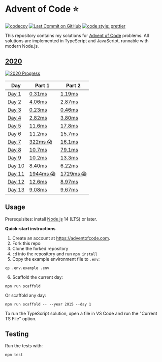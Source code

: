 # Advent of Code ⭐️

[![codecov](https://codecov.io/gh/ATholin/advent-of-code/branch/main/graph/badge.svg?token=PNV507325B)](https://codecov.io/gh/ATholin/advent-of-code)
[![Last Commit on GitHub](https://img.shields.io/github/last-commit/ATholin/advent-of-code.svg)](https://github.com/ATholin/advent-of-code)
[![code style: prettier](https://img.shields.io/badge/code_style-prettier-ff69b4.svg)](https://github.com/prettier/prettier)

This repository contains my solutions for [Advent of Code](https://adventofcode.com) problems. All solutions are implemented in TypeScript and JavaScript, runnable with modern Node.js.

## [2020](https://adventofcode.com/2020/)

[![2020 Progress](https://img.shields.io/static/v1?label=AoC%202020&message=13/25&color=orange)](./src/2020/)

<!-- markdownlint-disable MD013 -->

| Day                      | Part 1                              | Part 2                              |
| ------------------------ | ----------------------------------- | ----------------------------------- |
| [Day 1](./src/2020/01/)  | [0.31ms](./src/2020/01/index.ts)    | [1.19ms](./src/2020/01/index.ts)    |
| [Day 2](./src/2020/02/)  | [4.06ms](./src/2020/02/index.ts)    | [2.87ms](./src/2020/02/index.ts)    |
| [Day 3](./src/2020/03/)  | [0.23ms](./src/2020/03/index.ts)    | [0.46ms](./src/2020/03/index.ts)    |
| [Day 4](./src/2020/04/)  | [2.82ms](./src/2020/04/index.ts)    | [3.80ms](./src/2020/04/index.ts)    |
| [Day 5](./src/2020/05/)  | [11.6ms](./src/2020/05/index.ts)    | [17.8ms](./src/2020/05/index.ts)    |
| [Day 6](./src/2020/06/)  | [11.2ms](./src/2020/06/index.ts)    | [15.7ms](./src/2020/06/index.ts)    |
| [Day 7](./src/2020/07/)  | [322ms 😱](./src/2020/07/index.ts)  | [16.1ms](./src/2020/07/index.ts)    |
| [Day 8](./src/2020/08/)  | [10.7ms](./src/2020/08/index.ts)    | [79.1ms](./src/2020/08/index.ts)    |
| [Day 9](./src/2020/09/)  | [10.2ms](./src/2020/09/index.ts)    | [13.3ms](./src/2020/09/index.ts)    |
| [Day 10](./src/2020/10/) | [8.40ms](./src/2020/10/index.ts)    | [6.22ms](./src/2020/10/index.ts)    |
| [Day 11](./src/2020/11/) | [1944ms 😱](./src/2020/11/index.ts) | [1729ms 😱](./src/2020/11/index.ts) |
| [Day 12](./src/2020/12/) | [12.6ms](./src/2020/12/index.ts)    | [8.97ms](./src/2020/12/index.ts)    |
| [Day 13](./src/2020/13/) | [9.08ms](./src/2020/13/index.ts)    | [9.67ms](./src/2020/13/index.ts)    |

## Usage

Prerequisites: install [Node.js](https://nodejs.org) 14 (LTS) or later.

**Quick-start instructions**

1. Create an account at https://adventofcode.com.
2. Fork this repo
3. Clone the forked repository
4. `cd` into the repository and run `npm install`
5. Copy the example environment file to `.env`:

```
cp .env.example .env
```

6. Scaffold the current day:

```
npm run scaffold
```

Or scaffold any day:

```
npm run scaffold -- --year 2015 --day 1
```

To run the TypeScript solution, open a file in VS Code and run the "Current TS File" option.

## Testing

Run the tests with:

```
npm test
```

